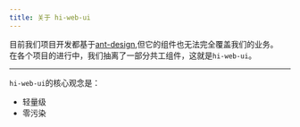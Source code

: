 ```yaml
---
title: 关于 hi-web-ui
---
```


目前我们项目开发都基于[ant-design](https://github.com/ant-design/ant-design/),但它的组件也无法完全覆盖我们的业务。  
在各个项目的进行中，我们抽离了一部分共工组件，这就是`hi-web-ui`。

---

`hi-web-ui`的核心观念是：
- 轻量级
- 零污染